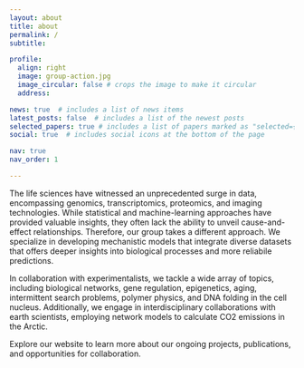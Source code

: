 ```yaml
---
layout: about
title: about
permalink: /
subtitle:

profile:
  align: right
  image: group-action.jpg
  image_circular: false # crops the image to make it circular
  address:

news: true  # includes a list of news items
latest_posts: false  # includes a list of the newest posts
selected_papers: true # includes a list of papers marked as "selected={true}"
social: true  # includes social icons at the bottom of the page

nav: true
nav_order: 1

---
```



The life sciences have witnessed an unprecedented surge in data, encompassing genomics, transcriptomics, proteomics, and imaging technologies. While statistical and machine-learning approaches have provided valuable insights, they often lack the ability to unveil cause-and-effect relationships. Therefore, our group takes a different approach. We specialize in developing mechanistic models that integrate diverse datasets that offers deeper insights into biological processes and more reliabile predictions.

In collaboration with experimentalists, we tackle a wide array of topics, including biological networks, gene regulation, epigenetics, aging, intermittent search problems, polymer physics, and DNA folding in the cell nucleus. Additionally, we engage in interdisciplinary collaborations with earth scientists, employing network models to calculate CO2 emissions in the Arctic.

Explore our website to learn more about our ongoing projects, publications, and opportunities for collaboration.







